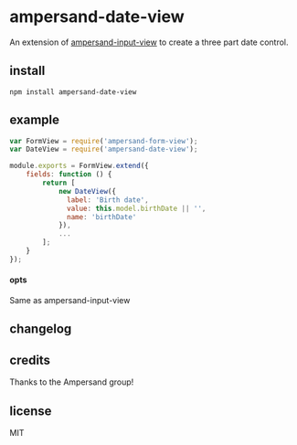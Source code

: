 # ampersand-date-view
An extension of [ampersand-input-view](https://github.com/AmpersandJS/ampersand-input-view) to create a three part date control.

## install
```
npm install ampersand-date-view
```

## example

```javascript
var FormView = require('ampersand-form-view');
var DateView = require('ampersand-date-view');

module.exports = FormView.extend({
    fields: function () {
        return [
            new DateView({
              label: 'Birth date',
              value: this.model.birthDate || '',
              name: 'birthDate'
            }),
            ...
        ];
    }
});

```

#### opts

Same as ampersand-input-view

## changelog


## credits

Thanks to the Ampersand group!

## license

MIT

